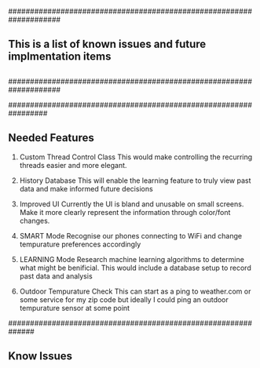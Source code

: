 ####################################################################
##
## This is a list of known issues and future implmentation items 
##
####################################################################

#################################################################
## Needed Features

1) Custom Thread Control Class
This would make controlling the recurring threads easier and more 
elegant.

2) History Database
This will enable the learning feature to truly view past data 
and make informed future decisions

3) Improved UI
Currently the UI is bland and unusable on small screens. Make it
more clearly represent the information through color/font changes.

4) SMART Mode
Recognise our phones connecting to WiFi and change tempurature 
preferences accordingly

5) LEARNING Mode
Research machine learning algorithms to determine what might be
benificial. This would include a database setup to record past
data and analysis

6) Outdoor Tempurature Check
This can start as a ping to weather.com or some service for my 
zip code but ideally I could ping an outdoor tempurature sensor
at some point


##############################################################
## Know Issues



